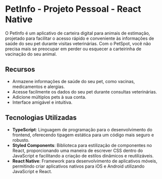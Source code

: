 # PetInfo - Projeto Pessoal - React Native

O PetInfo é um aplicativo de carteira digital para animais de estimação, projetado para facilitar o acesso rápido e conveniente às informações de saúde do seu pet durante visitas veterinárias. Com o PetSpot, você não precisa mais se preocupar em perder ou esquecer a carteirinha de vacinação do seu animal.

## Recursos

- Armazene informações de saúde do seu pet, como vacinas, medicamentos e alergias.
- Acesse facilmente os dados do seu pet durante consultas veterinárias.
- Adicione múltiplos pets à sua conta.
- Interface amigável e intuitiva.

## Tecnologias Utilizadas

- **TypeScript**: Linguagem de programação para o desenvolvimento do frontend, oferecendo tipagem estática para um código mais seguro e robusto.
- **Styled Components**: Biblioteca para estilização de componentes no React, proporcionando uma maneira de escrever CSS dentro do JavaScript e facilitando a criação de estilos dinâmicos e reutilizáveis.
- **React Native**: Framework para desenvolvimento de aplicativos móveis, permitindo criar aplicativos nativos para iOS e Android utilizando JavaScript e React.



